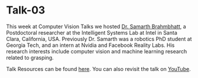 # Talk-03

This week at Computer Vision Talks we hosted [Dr. Samarth Brahmbhatt](https://samarth-robo.github.io/), a Postdoctoral researcher at the Intelligent Systems Lab at Intel in
Santa Clara, California, USA.
Previously Dr. Samarth was a robotics PhD student at Georgia Tech, and an intern at Nvidia and Facebook Reality Labs.
His research interests include computer vision and machine learning research related to grasping.

Talk Resources can be found [here](https://github.com/ShambhaviCodes/Talk-03/blob/master/computer_vision_talks.pdf).
You can also revisit the talk on [YouTube](https://www.youtube.com/watch?v=UTIQpGO2dek&t=97s).

